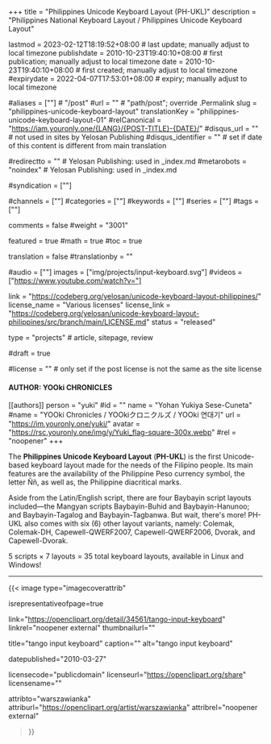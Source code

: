 +++
title = "Philippines Unicode Keyboard Layout (PH-UKL)"
description = "Philippines National Keyboard Layout / Philippines Unicode Keyboard Layout"

lastmod = 2023-02-12T18:19:52+08:00                 # last update; manually adjust to local timezone
publishdate = 2010-10-23T19:40:10+08:00             # first publication; manually adjust to local timezone
date = 2010-10-23T19:40:10+08:00                    # first created; manually adjust to local timezone
#expirydate = 2022-04-07T17:53:01+08:00              # expiry; manually adjust to local timezone

#aliases = [""]                                        # "/post"
#url = ""                                              # "path/post"; override .Permalink
slug = "philippines-unicode-keyboard-layout"
translationKey = "philippines-unicode-keyboard-layout-01"
#relCanonical = "https://iam.youronly.one/{LANG}/{POST-TITLE}-{DATE}/"
#disqus_url = ""                                       # not used in sites by Yelosan Publishing
#disqus_identifier = ""                                # set if date of this content is different from main translation

#redirectto = ""                                       # Yelosan Publishing: used in _index.md
#metarobots = "noindex"                                # Yelosan Publishing: used in _index.md

#syndication = [""]

#channels = [""]
#categories = [""]
#keywords = [""]
#series = [""]
#tags = [""]

comments = false
#weight = "3001"

featured = true
#math = true
#toc = true

translation = false
#translationby = ""

#audio = [""]
images = ["img/projects/input-keyboard.svg"]
#videos = ["https://www.youtube.com/watch?v="]

link = "https://codeberg.org/yelosan/unicode-keyboard-layout-philippines/"
license_name = "Various licenses"
license_link = "https://codeberg.org/yelosan/unicode-keyboard-layout-philippines/src/branch/main/LICENSE.md"
status = "released"

type = "projects"                                             # article, sitepage, review

#draft = true

#license = ""                                          # only set if the post license is not the same as the site license

#### AUTHOR: YOOki CHRONICLES ####
[[authors]]
  person = "yuki"
  #id = ""
  name = "Yohan Yukiya Sese-Cuneta"
  #name = "YOOki Chronicles / YOOkiクロニクルズ / YOOki 연대기"
  url = "https://im.youronly.one/yuki/"
  avatar = "https://rsc.youronly.one/img/y/Yuki_flag-square-300x.webp"
  #rel = "noopener"
+++

The **Philippines Unicode Keyboard Layout** (**PH-UKL**) is the first Unicode-based keyboard layout made for the needs of the Filipino people. Its main features are the availability of the Philippine Peso currency symbol, the letter Ññ, as well as, the Philippine diacritical marks.

<!-- more -->

Aside from the Latin/English script, there are four Baybayin script layouts included—the Mangyan scripts Baybayin-Buhid and Baybayin-Hanunoo; and Baybayin-Tagalog and Baybayin-Tagbanwa. But wait, there's more! PH-UKL also comes with six (6) other layout variants, namely: Colemak, Colemak-DH, Capewell-QWERF2007, Capewell-QWERF2006, Dvorak, and Capewell-Dvorak.

5 scripts × 7 layouts = 35 total keyboard layouts, available in Linux and Windows!

---

{{< image
  type="imagecoverattrib"

  isrepresentativeofpage=true

  link="https://openclipart.org/detail/34561/tango-input-keyboard"
  linkrel="noopener external"
  thumbnailurl=""

  title="tango input keyboard"
  caption=""
  alt="tango input keyboard"

  datepublished="2010-03-27"

  licensecode="publicdomain"
  licenseurl="https://openclipart.org/share"
  licensename=""

  attribto="warszawianka"
  attriburl="https://openclipart.org/artist/warszawianka"
  attribrel="noopener external"
>}}

